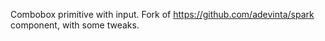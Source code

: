 Combobox primitive with input. Fork of https://github.com/adevinta/spark component, with some tweaks.